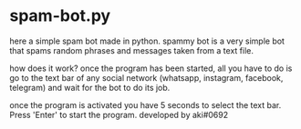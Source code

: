 # spam-bot.py
here a simple spam bot made in python. 
spammy bot is a very simple bot that spams random phrases and messages taken from a text file.

how does it work?
once the program has been started, all you have to do is go to the text bar of any social network (whatsapp, instagram, facebook, telegram) and wait for the bot to do its job.

once the program is activated you have 5 seconds to select the text bar.
Press 'Enter' to start the program.
developed by aki#0692
